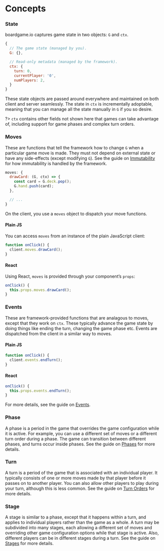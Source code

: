 # Concepts

### State

boardgame.io captures game state in two objects: `G` and `ctx`.

```js
{
  // The game state (managed by you).
  G: {},

  // Read-only metadata (managed by the framework).
  ctx: {
    turn: 0,
    currentPlayer: '0',
    numPlayers: 2,
  }
}
```

These state objects are passed around everywhere and maintained
on both client and server seamlessly. The state in `ctx` is
incrementally adoptable, meaning that you can manage all the
state manually in `G` if you so desire.

?> `ctx` contains other fields not shown here that games
can take advantage of, including support for game phases and complex
turn orders.

### Moves

These are functions that tell the framework how to change `G`
when a particular game move is made. They must not depend on
external state or have any side-effects (except modifying `G`).
See the guide on [Immutability](immutability.md) for how
immutability is handled by the framework.

```js
moves: {
  drawCard: (G, ctx) => {
    const card = G.deck.pop();
    G.hand.push(card);
  },

  // ...
}
```

On the client, you use a `moves` object to dispatch your
move functions.

<!-- tabs:start -->
#### **Plain JS**

You can access `moves` from an instance of the plain JavaScript client:

```js
function onClick() {
  client.moves.drawCard();
}
```

#### **React**

Using React, `moves` is provided through your component’s `props`:

```js
onClick() {
  this.props.moves.drawCard();
}
```

<!-- tabs:end -->

### Events

These are framework-provided functions that are analagous to moves, except that they work on `ctx`. These typically advance the game state by doing things like
ending the turn, changing the game phase etc.
Events are dispatched from the client in a similar way to moves.

<!-- tabs:start -->
#### **Plain JS**
```js
function onClick() {
  client.events.endTurn();
}
```

#### **React**
```js
onClick() {
  this.props.events.endTurn();
}
```
<!-- tabs:end -->

For more details, see the guide on [Events](events.md).

### Phase

A phase is a period in the game that overrides the game
configuration while it is active. For example, you can use
a different set of moves or a different turn order during
a phase. The game can transition between different phases, and turns
occur inside phases. See the guide on [Phases](phases.md) for more details.

### Turn

A turn is a period of the game that is associated with an individual
player. It typically consists of one or more moves made by
that player before it passes on to another player. You can
also allow other players to play during your turn, although
this is less common. See the guide on
[Turn Orders](turn-order.md) for more details.

### Stage

A stage is similar to a phase, except that it happens within a turn, and
applies to individual players rather than the game as a whole.
A turn may be subdivided into many stages, each allowing a different set of moves
and overriding other game configuration options while that stage is active.
Also, different players can be in different stages during a turn.
See the guide on [Stages](stages.md) for more details.
